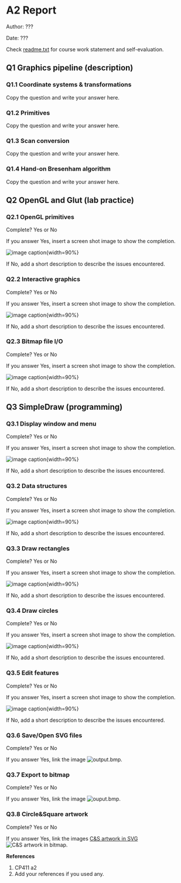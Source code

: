 # A2 Report

Author: ??? 

Date: ??? 

Check [readme.txt](readme.txt) for course work statement and self-evaluation. 
  
## Q1 Graphics pipeline (description)


### Q1.1 Coordinate systems & transformations

Copy the question and write your answer here.


### Q1.2 Primitives

Copy the question and write your answer here.


### Q1.3 Scan conversion

Copy the question and write your answer here.


### Q1.4 Hand-on Bresenham algorithm

Copy the question and write your answer here.



## Q2 OpenGL and Glut (lab practice)


### Q2.1 OpenGL primitives 

Complete? Yes or No 

If you answer Yes, insert a screen shot image to show the completion.

![image caption](images/demo.png){width=90%}

If No,  add a short description to describe the issues encountered.

### Q2.2 Interactive graphics 

Complete? Yes or No 

If you answer Yes, insert a screen shot image to show the completion.

![image caption](images/demo.png){width=90%}

If No,  add a short description to describe the issues encountered.

### Q2.3 Bitmap file I/O 

Complete? Yes or No 

If you answer Yes, insert a screen shot image to show the completion.

![image caption](images/demo.png){width=90%}

If No,  add a short description to describe the issues encountered.


## Q3 SimpleDraw (programming)


### Q3.1 Display window and menu

Complete? Yes or No 

If you answer Yes, insert a screen shot image to show the completion.

![image caption](images/demo.png){width=90%}

If No,  add a short description to describe the issues encountered.


### Q3.2 Data structures

Complete? Yes or No 

If you answer Yes, insert a screen shot image to show the completion.

![image caption](images/demo.png){width=90%}

If No,  add a short description to describe the issues encountered.


### Q3.3 Draw rectangles

Complete? Yes or No 

If you answer Yes, insert a screen shot image to show the completion.

![image caption](images/demo.png){width=90%}

If No,  add a short description to describe the issues encountered.


### Q3.4 Draw circles

Complete? Yes or No 

If you answer Yes, insert a screen shot image to show the completion.

![image caption](images/demo.png){width=90%}

If No,  add a short description to describe the issues encountered.


### Q3.5 Edit features

Complete? Yes or No 

If you answer Yes, insert a screen shot image to show the completion.

![image caption](images/demo.png){width=90%}

If No,  add a short description to describe the issues encountered.


### Q3.6 Save/Open SVG files

Complete? Yes or No

If you answer Yes, link the image
![output.bmp](images/output.svg).


### Q3.7 Export to bitmap

Complete? Yes or No

If you answer Yes, link the image
![ouput.bmp](images/output.bmp).


### Q3.8 Circle&Square artwork

Complete? Yes or No

If you answer Yes, link the images
[C&S artwork in SVG](images/c&s.svg)
![C&S artwork in bitmap](images/c&s.bmp).




**References**

1. CP411 a2
2. Add your references if you used any. 

